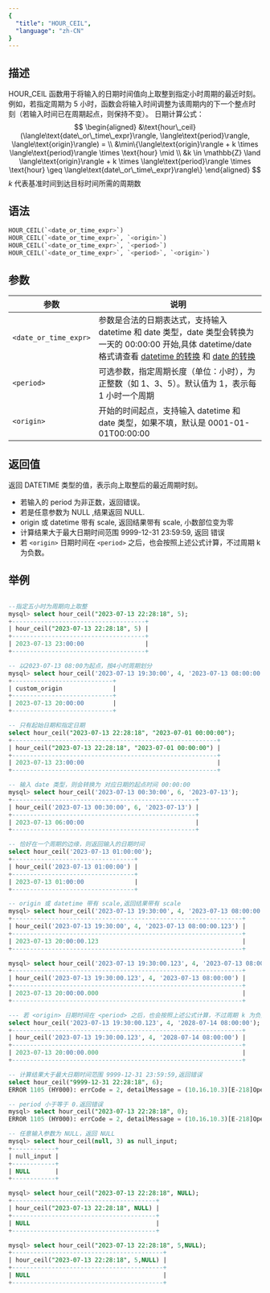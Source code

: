```yaml
---
{
  "title": "HOUR_CEIL",
  "language": "zh-CN"
}
---
```


## 描述

HOUR_CEIL 函数用于将输入的日期时间值向上取整到指定小时周期的最近时刻。例如，若指定周期为 5 小时，函数会将输入时间调整为该周期内的下一个整点时刻（若输入时间已在周期起点，则保持不变）。
日期计算公式：
$$
\begin{aligned}
&\text{hour\_ceil}(\langle\text{date\_or\_time\_expr}\rangle, \langle\text{period}\rangle, \langle\text{origin}\rangle) = \\
&\min\{\langle\text{origin}\rangle + k \times \langle\text{period}\rangle \times \text{hour} \mid \\
&k \in \mathbb{Z} \land \langle\text{origin}\rangle + k \times \langle\text{period}\rangle \times \text{hour} \geq \langle\text{date\_or\_time\_expr}\rangle\}
\end{aligned}
$$
$k$ 代表基准时间到达目标时间所需的周期数

## 语法

```sql
HOUR_CEIL(`<date_or_time_expr>`)
HOUR_CEIL(`<date_or_time_expr>`, `<origin>`)
HOUR_CEIL(`<date_or_time_expr>`, `<period>`)
HOUR_CEIL(`<date_or_time_expr>`, `<period>`, `<origin>`)
```

## 参数

| 参数 | 说明 |
| -- | -- |
| `<date_or_time_expr>` | 参数是合法的日期表达式，支持输入 datetime 和 date 类型，date 类型会转换为一天的 00:00:00 开始,具体 datetime/date 格式请查看  [datetime 的转换](../../../../../current/sql-manual/basic-element/sql-data-types/conversion/datetime-conversion) 和 [date 的转换](../../../../../current/sql-manual/basic-element/sql-data-types/conversion/date-conversion) |
| `<period>` | 可选参数，指定周期长度（单位：小时），为正整数（如 1、3、5）。默认值为 1，表示每 1 小时一个周期|
| `<origin>` | 开始的时间起点，支持输入 datetime 和 date 类型，如果不填，默认是 0001-01-01T00:00:00 |

## 返回值

返回 DATETIME 类型的值，表示向上取整后的最近周期时刻。

- 若输入的 period 为非正数，返回错误。
- 若是任意参数为 NULL ,结果返回 NULL.
- origin 或 datetime 带有 scale, 返回结果带有 scale, 小数部位变为零
- 计算结果大于最大日期时间范围 9999-12-31 23:59:59, 返回 错误
- 若 `<origin>` 日期时间在 `<period>` 之后，也会按照上述公式计算，不过周期 k 为负数。

## 举例

```sql

--指定五小时为周期向上取整
mysql> select hour_ceil("2023-07-13 22:28:18", 5);
+-------------------------------------+
| hour_ceil("2023-07-13 22:28:18", 5) |
+-------------------------------------+
| 2023-07-13 23:00:00                 |
+-------------------------------------+

-- 以2023-07-13 08:00为起点，按4小时周期划分
mysql> select hour_ceil('2023-07-13 19:30:00', 4, '2023-07-13 08:00:00') as custom_origin;
+----------------------------+
| custom_origin              |
+----------------------------+
| 2023-07-13 20:00:00        |
+----------------------------+

-- 只有起始日期和指定日期
select hour_ceil("2023-07-13 22:28:18", "2023-07-01 00:00:00");
+---------------------------------------------------------+
| hour_ceil("2023-07-13 22:28:18", "2023-07-01 00:00:00") |
+---------------------------------------------------------+
| 2023-07-13 23:00:00                                     |
+---------------------------------------------------------+

-- 输入 date 类型，则会转换为 对应日期的起点时间 00:00:00
mysql> select hour_ceil('2023-07-13 00:30:00', 6, '2023-07-13');
+---------------------------------------------------+
| hour_ceil('2023-07-13 00:30:00', 6, '2023-07-13') |
+---------------------------------------------------+
| 2023-07-13 06:00:00                               |
+---------------------------------------------------+

-- 恰好在一个周期的边缘，则返回输入的日期时间
select hour_ceil('2023-07-13 01:00:00');
+----------------------------------+
| hour_ceil('2023-07-13 01:00:00') |
+----------------------------------+
| 2023-07-13 01:00:00              |
+----------------------------------+

-- origin 或 datetime 带有 scale,返回结果带有 scale
mysql> select hour_ceil('2023-07-13 19:30:00', 4, '2023-07-13 08:00:00.123') ;
+----------------------------------------------------------------+
| hour_ceil('2023-07-13 19:30:00', 4, '2023-07-13 08:00:00.123') |
+----------------------------------------------------------------+
| 2023-07-13 20:00:00.123                                        |
+----------------------------------------------------------------+

mysql> select hour_ceil('2023-07-13 19:30:00.123', 4, '2023-07-13 08:00:00') ;
+----------------------------------------------------------------+
| hour_ceil('2023-07-13 19:30:00.123', 4, '2023-07-13 08:00:00') |
+----------------------------------------------------------------+
| 2023-07-13 20:00:00.000                                        |
+----------------------------------------------------------------+

--- 若 <origin> 日期时间在 <period> 之后，也会按照上述公式计算，不过周期 k 为负数。
select hour_ceil('2023-07-13 19:30:00.123', 4, '2028-07-14 08:00:00');
+----------------------------------------------------------------+
| hour_ceil('2023-07-13 19:30:00.123', 4, '2028-07-14 08:00:00') |
+----------------------------------------------------------------+
| 2023-07-13 20:00:00.000                                        |
+----------------------------------------------------------------+

-- 计算结果大于最大日期时间范围 9999-12-31 23:59:59,返回错误
select hour_ceil("9999-12-31 22:28:18", 6);
ERROR 1105 (HY000): errCode = 2, detailMessage = (10.16.10.3)[E-218]Operation hour_ceil of 9999-12-31 22:28:18, 6 out of range

-- period 小于等于 0.返回错误
mysql> select hour_ceil("2023-07-13 22:28:18", 0);
ERROR 1105 (HY000): errCode = 2, detailMessage = (10.16.10.3)[E-218]Operation hour_ceil of 2023-07-13 22:28:18, 0 out of range

-- 任意输入参数为 NULL，返回 NULL
mysql> select hour_ceil(null, 3) as null_input;
+------------+
| null_input |
+------------+
| NULL       |
+------------+

mysql> select hour_ceil("2023-07-13 22:28:18", NULL);
+----------------------------------------+
| hour_ceil("2023-07-13 22:28:18", NULL) |
+----------------------------------------+
| NULL                                   |
+----------------------------------------+

mysql> select hour_ceil("2023-07-13 22:28:18", 5,NULL);
+------------------------------------------+
| hour_ceil("2023-07-13 22:28:18", 5,NULL) |
+------------------------------------------+
| NULL                                     |
+------------------------------------------+
```